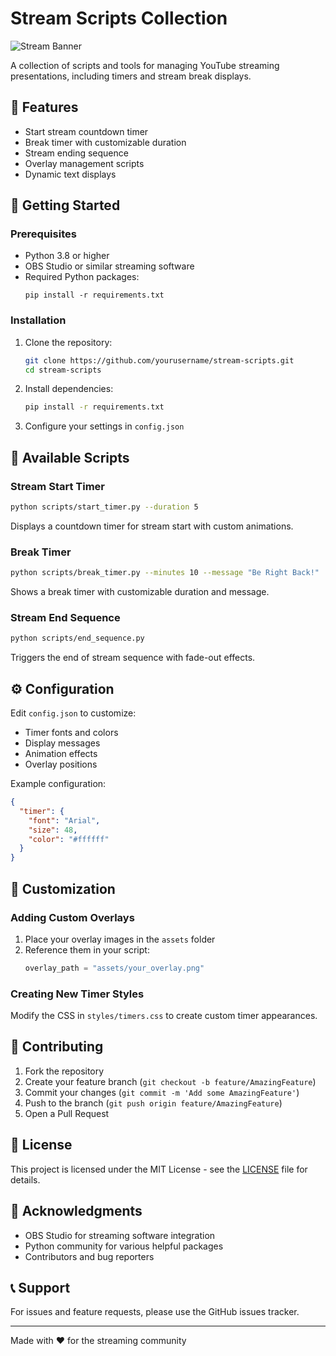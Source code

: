 # Stream Scripts Collection

![Stream Banner](stream.jpg)

A collection of scripts and tools for managing YouTube streaming presentations, including timers and stream break displays.

## 🎯 Features

- Start stream countdown timer
- Break timer with customizable duration
- Stream ending sequence
- Overlay management scripts
- Dynamic text displays

## 🚀 Getting Started

### Prerequisites

- Python 3.8 or higher
- OBS Studio or similar streaming software
- Required Python packages:
  ```
  pip install -r requirements.txt
  ```

### Installation

1. Clone the repository:
   ```bash
   git clone https://github.com/yourusername/stream-scripts.git
   cd stream-scripts
   ```

2. Install dependencies:
   ```bash
   pip install -r requirements.txt
   ```

3. Configure your settings in `config.json`

## 📜 Available Scripts

### Stream Start Timer
```bash
python scripts/start_timer.py --duration 5
```
Displays a countdown timer for stream start with custom animations.

### Break Timer
```bash
python scripts/break_timer.py --minutes 10 --message "Be Right Back!"
```
Shows a break timer with customizable duration and message.

### Stream End Sequence
```bash
python scripts/end_sequence.py
```
Triggers the end of stream sequence with fade-out effects.

## ⚙️ Configuration

Edit `config.json` to customize:
- Timer fonts and colors
- Display messages
- Animation effects
- Overlay positions

Example configuration:
```json
{
  "timer": {
    "font": "Arial",
    "size": 48,
    "color": "#ffffff"
  }
}
```

## 🎨 Customization

### Adding Custom Overlays

1. Place your overlay images in the `assets` folder
2. Reference them in your script:
   ```python
   overlay_path = "assets/your_overlay.png"
   ```

### Creating New Timer Styles

Modify the CSS in `styles/timers.css` to create custom timer appearances.

## 📝 Contributing

1. Fork the repository
2. Create your feature branch (`git checkout -b feature/AmazingFeature`)
3. Commit your changes (`git commit -m 'Add some AmazingFeature'`)
4. Push to the branch (`git push origin feature/AmazingFeature`)
5. Open a Pull Request

## 📜 License

This project is licensed under the MIT License - see the [LICENSE](LICENSE) file for details.

## 🙏 Acknowledgments

- OBS Studio for streaming software integration
- Python community for various helpful packages
- Contributors and bug reporters

## 📞 Support

For issues and feature requests, please use the GitHub issues tracker.

---
Made with ❤️ for the streaming community
